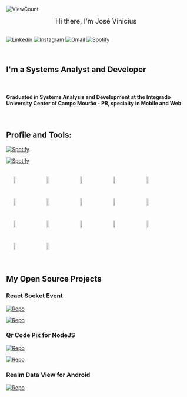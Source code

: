 ![ViewCount](https://views.whatilearened.today/views/github/joseviniciusnunes/joseviniciusnunes.svg?cache=remove)

<div style="display: flex; flex-direction: row; justify-content: center; align-items: center;">
    <div style="font-size: 18px; margin-right: 15px">Hi there, I'm José Vinicius</div>    
</div>

<br />

[![Linkedin](https://img.shields.io/badge/-LinkedIn-blue?style=flat&logo=Linkedin&logoColor=white)](https://www.linkedin.com/in/joseviniciusnunes)
[![Instagram](https://img.shields.io/badge/-Instagram-white?style=flat&labelColor=white&logo=instagram&logoColor=black)](https://www.instagram.com/joseviniciusnunes/)
[![Gmail](https://img.shields.io/badge/-Gmail-c14438?style=flat&logo=Gmail&logoColor=white)](mailto:joseviniciusnunespereira@gmail.com)
[![Spotify](https://img.shields.io/badge/-Spotify-1DB954?style=flat&logo=Spotify&logoColor=white)](https://open.spotify.com/user/a973yk2r1or7852lpb1m1p6sf)

<br />

## I'm a Systems Analyst and Developer

<br />

#### Graduated in Systems Analysis and Development at the Integrado University Center of Campo Mourão - PR, specialty in Mobile and Web

<br />

## Profile and Tools:

[![Spotify](https://github-readme-stats.vercel.app/api?username=joseviniciusnunes&show_icons=true&hide_border=true)](https://open.spotify.com/user/a973yk2r1or7852lpb1m1p6sf)

[![Spotify](https://github-readme-stats.vercel.app/api/top-langs/?username=joseviniciusnunes&show_icons=true&hide_border=true)](https://open.spotify.com/user/a973yk2r1or7852lpb1m1p6sf)

<div style="display: flex; flex-direction: row; flex-wrap: wrap;">

<img style="margin: 20px;" width="10%" src="https://www.vectorlogo.zone/logos/nodejs/nodejs-ar21.svg">
<img style="margin: 20px;" width="10%" src="https://www.vectorlogo.zone/logos/golang/golang-ar21.svg">
<img style="margin: 20px;" width="10%"  width="10%" src="https://www.vectorlogo.zone/logos/reactjs/reactjs-ar21.svg">
<img style="margin: 20px;"  width="10%" src="https://www.vectorlogo.zone/logos/android/android-ar21.svg">

<img style="margin: 20px;" width="10%"  width="10%" src="https://www.vectorlogo.zone/logos/apple_xcode/apple_xcode-ar21.svg">
<img style="margin: 20px;" width="10%"  width="10%" src="https://www.vectorlogo.zone/logos/java/java-ar21.svg">
<img style="margin: 20px;" width="10%"  width="10%" src="https://www.vectorlogo.zone/logos/docker/docker-ar21.svg">

<img style="margin: 20px;" width="10%"  width="10%" src="https://www.vectorlogo.zone/logos/git-scm/git-scm-ar21.svg">
<img style="margin: 20px;" width="10%"  width="10%" src="https://www.vectorlogo.zone/logos/github/github-ar21.svg">
<img style="margin: 20px;" width="10%"  width="10%" src="https://www.vectorlogo.zone/logos/nestjs/nestjs-ar21.svg">

<img style="margin: 20px;" width="10%"  width="10%" src="https://www.vectorlogo.zone/logos/visualstudio_code/visualstudio_code-ar21.svg">
<img style="margin: 20px;" width="10%"  width="10%" src="https://www.vectorlogo.zone/logos/google_cloud/google_cloud-ar21.svg">
<img style="margin: 20px;" width="10%"  width="10%" src="https://www.vectorlogo.zone/logos/microsoft_azure/microsoft_azure-ar21.svg">

<img style="margin: 20px;" width="10%"  width="10%" src="https://www.vectorlogo.zone/logos/postgresql/postgresql-ar21.svg">
<img style="margin: 20px;" width="10%"  width="10%" src="https://www.vectorlogo.zone/logos/oracle/oracle-ar21.svg">
<img style="margin: 20px;" width="10%"  width="10%" src="https://www.vectorlogo.zone/logos/mysql/mysql-ar21.svg">
<img style="margin: 20px;" width="10%"  width="10%" src="https://www.vectorlogo.zone/logos/redis/redis-ar21.svg">

</div>

<br />

## My Open Source Projects

### React Socket Event

[![Repo](https://badgen.net/npm/dw/react-socket-event)](https://www.npmjs.com/package/react-socket-event)

[![Repo](https://badgen.net/github/stars/joseviniciusnunes/react-socket-event)](https://www.npmjs.com/package/react-socket-event)

### Qr Code Pix for NodeJS

[![Repo](https://badgen.net/npm/dw/qrcode-pix)](https://www.npmjs.com/package/qrcode-pix)

[![Repo](https://badgen.net/github/stars/joseviniciusnunes/qrcode-pix)](https://www.npmjs.com/package/qrcode-pix)

### Realm Data View for Android

[![Repo](https://badgen.net/github/stars/joseviniciusnunes/realm-data-view)](https://github.com/joseviniciusnunes/realm-data-view)

